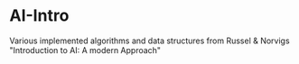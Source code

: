 # AI-Intro
Various implemented algorithms and data structures from Russel &amp; Norvigs "Introduction to AI: A modern Approach"
